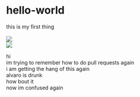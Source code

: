 # hello-world <br>
this is my first thing<br>
<br>
<img src="https://cdn.drawception.com/images/panels/2016/3-8/yt3eBewRnw-2.png">
          <br>
<img src="https://ih0.redbubble.net/image.204422226.9793/flat,750x1000,075,t.u1.jpg">

hi<br>
im trying to remember how to do pull requests again <br>
i am getting the hang of this again
<br>alvaro is drunk
<br> how bout it
<br> now im confused again 
